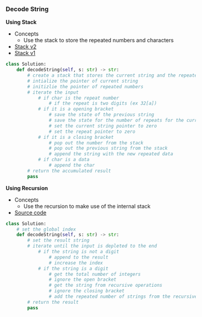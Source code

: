 ### Decode String
**Using Stack**
- Concepts
    - Use the stack to store the repeated numbers and characters 
- [Stack v2](source/stack2.py)
- [Stack v1](source/stack.py)
```python
class Solution:
    def decodeString(self, s: str) -> str:
        # create a stack that stores the current string and the repeated number
        # intialize the pointer of current string
        # initizlie the pointer of repeated numbers
        # iterate the input
            # if char is the repeat number
                # if the repeat is two digits (ex 32[a])
            # if it is a opening bracket
                # save the state of the previous string
                # save the state for the number of repeats for the current string 
                # set the current string pointer to zero
                # set the repeat pointer to zero
            # if it is a closing bracket
                # pop out the number from the stack
                # pop out the previous string from the stack
                # append the string with the new repeated data
            # if char is a data
                # append the char
        # return the accumulated result
        pass
```

**Using Recursion**
- Concepts 
    - Use the recursion to make use of the internal stack
- [Source code](source/recursive.py)

```python
class Solution:
    # set the global index
    def decodeString(self, s: str) -> str:
        # set the result string
        # iterate until the input is depleted to the end
            # if the string is not a digit
                # append to the result
                # increase the index
            # if the string is a digit
                # get the total number of integers
                # ignore the open bracket
                # get the string from recursive operations
                # ignore the closing bracket
                # add the repeated number of strings from the recursive function
        # return the result
        pass
```
